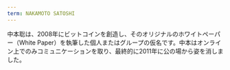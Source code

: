 ```yaml
---
term: NAKAMOTO SATOSHI
---
```


中本聡は、2008年にビットコインを創造し、そのオリジナルのホワイトペーパー（White Paper）を執筆した個人またはグループの仮名です。中本はオンライン上でのみコミュニケーションを取り、最終的に2011年に公の場から姿を消しました。